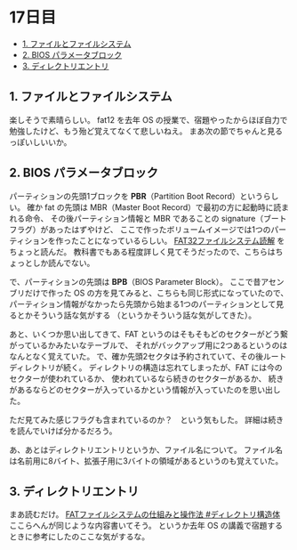 # 17日目

<!-- mtoc-start -->

- [1. ファイルとファイルシステム](#1-ファイルとファイルシステム)
- [2. BIOS パラメータブロック](#2-bios-パラメータブロック)
- [3. ディレクトリエントリ](#3-ディレクトリエントリ)

<!-- mtoc-end -->

## 1. ファイルとファイルシステム

楽しそうで素晴らしい。
fat12 を去年 OS の授業で、宿題やったからほぼ自力で勉強したけど、もう殆ど覚えてなくて悲しいねえ。
まあ次の節でちゃんと見るっぽいしいいか。

## 2. BIOS パラメータブロック

パーティションの先頭1ブロックを **PBR**（Partition Boot Record）というらしい。
確か fat の先頭は MBR（Master Boot Record）で最初の方に起動時に読まれる命令、
その後パーティション情報と MBR であることの signature（ブートフラグ）があったはずやけど、
ここで作ったボリュームイメージでは1つのパーティションを作ったことになっているらしい。
[FAT32ファイルシステム読解](https://zenn.dev/hidenori3/articles/3ce349c02e79fa) をちょっと読んだ。
教科書でもある程度詳しく見てそうだったので、こちらはちょっとしか読んでない。

で、パーティションの先頭は **BPB**（BIOS Parameter Block）。
ここで昔アセンブリだけで作った OS の方を見てみると、こちらも同じ形式になっていたので、
パーティション情報がなかったら先頭から始まる1つのパーティションとして見るとかそういう話な気がする
（というかそういう話な気がしてきた）。

あと、いくつか思い出してきて、FAT というのはそもそもどのセクターがどう繋がっているかみたいなテーブルで、
それがバックアップ用に2つあるというのはなんとなく覚えていた。
で、確か先頭2セクタは予約されていて、その後ルートディレクトリが続く。
ディレクトリの構造は忘れてしまったが、FAT には今のセクターが使われているか、
使われているなら続きのセクターがあるか、
続きがあるならどのセクターが入っているかという情報が入っていたのを思い出した。

ただ見てみた感じフラグも含まれているのか？　という気もした。
詳細は続きを読んでいけば分かるだろう。

あ、あとはディレクトリエントリというか、ファイル名について。
ファイル名は名前用に8バイト、拡張子用に3バイトの領域があるというのも覚えていた。

## 3. ディレクトリエントリ

まあ読むだけ。
[FATファイルシステムの仕組みと操作法 #ディレクトリ構造体](http://elm-chan.org/docs/fat.html#fat_struct)
ここらへんが同じような内容書いてそう。
というか去年 OS の講義で宿題するときに参考にしたのここな気がするな。
